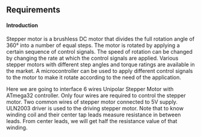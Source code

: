 ## Requirements

#### Introduction

Stepper motor is a brushless DC motor that divides the full rotation angle of 360° into a number of equal steps. The motor is rotated by applying a certain sequence of control signals. The speed of rotation can be changed by changing the rate at which the control signals are applied. Various stepper motors with different step angles and torque ratings are available in the market. A microcontroller can be used to apply different control signals to the motor to make it rotate according to the need of the application.

Here we are going to interface 6 wires Unipolar Stepper Motor with ATmega32 controller.
Only four wires are required to control the stepper motor. 
Two common wires of stepper motor connected to 5V supply.
ULN2003 driver is used to the driving stepper motor.
Note that to know winding coil and their center tap leads measure resistance in between leads. From center leads, we will get half the resistance value of that winding.
